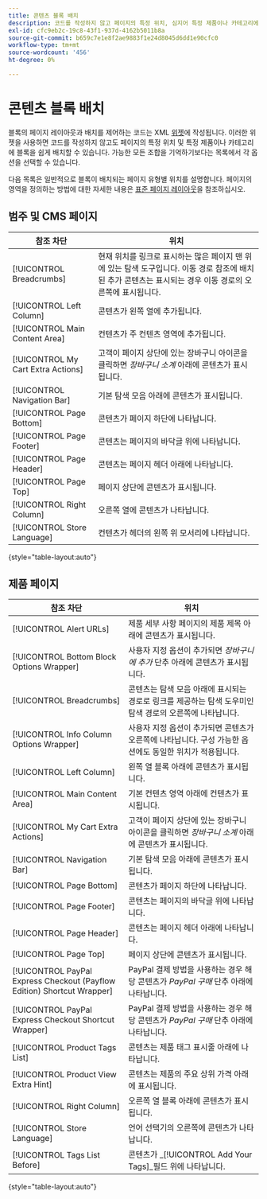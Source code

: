 ```yaml
---
title: 콘텐츠 블록 배치
description: 코드를 작성하지 않고 페이지의 특정 위치, 심지어 특정 제품이나 카테고리에 블록을 배치합니다
exl-id: cfc9eb2c-19c8-43f1-937d-4162b5011b8a
source-git-commit: b659c7e1e8f2ae9883f1e24d8045d6dd1e90cfc0
workflow-type: tm+mt
source-wordcount: '456'
ht-degree: 0%

---
```


# 콘텐츠 블록 배치

블록의 페이지 레이아웃과 배치를 제어하는 코드는 XML [위젯](widgets.md)에 작성됩니다. 이러한 위젯을 사용하면 코드를 작성하지 않고도 페이지의 특정 위치 및 특정 제품이나 카테고리에 블록을 쉽게 배치할 수 있습니다. 가능한 모든 조합을 기억하기보다는 목록에서 각 옵션을 선택할 수 있습니다.

다음 목록은 일반적으로 블록이 배치되는 페이지 유형별 위치를 설명합니다. 페이지의 영역을 정의하는 방법에 대한 자세한 내용은 [표준 페이지 레이아웃](page-layout.md#standard-page-layouts)을 참조하십시오.

## 범주 및 CMS 페이지

| 참조 차단 | 위치 |
|----------|-------- |
| [!UICONTROL Breadcrumbs] | 현재 위치를 링크로 표시하는 많은 페이지 맨 위에 있는 탐색 도구입니다. 이동 경로 참조에 배치된 추가 콘텐츠는 표시되는 경우 이동 경로의 오른쪽에 표시됩니다. |
| [!UICONTROL Left Column] | 콘텐츠가 왼쪽 열에 추가됩니다. |
| [!UICONTROL Main Content Area] | 컨텐츠가 주 컨텐츠 영역에 추가됩니다. |
| [!UICONTROL My Cart Extra Actions] | 고객이 페이지 상단에 있는 장바구니 아이콘을 클릭하면 _장바구니 소계_ 아래에 콘텐츠가 표시됩니다. |
| [!UICONTROL Navigation Bar] | 기본 탐색 모음 아래에 콘텐츠가 표시됩니다. |
| [!UICONTROL Page Bottom] | 콘텐츠가 페이지 하단에 나타납니다. |
| [!UICONTROL Page Footer] | 콘텐츠는 페이지의 바닥글 위에 나타납니다. |
| [!UICONTROL Page Header] | 콘텐츠는 페이지 헤더 아래에 나타납니다. |
| [!UICONTROL Page Top] | 페이지 상단에 콘텐츠가 표시됩니다. |
| [!UICONTROL Right Column] | 오른쪽 열에 콘텐츠가 나타납니다. |
| [!UICONTROL Store Language] | 컨텐츠가 헤더의 왼쪽 위 모서리에 나타납니다. |

{style="table-layout:auto"}

## 제품 페이지

| 참조 차단 | 위치 |
|----------|-------- |
| [!UICONTROL Alert URLs] | 제품 세부 사항 페이지의 제품 제목 아래에 콘텐츠가 표시됩니다. |
| [!UICONTROL Bottom Block Options Wrapper] | 사용자 지정 옵션이 추가되면 _장바구니에 추가_ 단추 아래에 콘텐츠가 표시됩니다. |
| [!UICONTROL Breadcrumbs] | 콘텐츠는 탐색 모음 아래에 표시되는 경로로 링크를 제공하는 탐색 도우미인 탐색 경로의 오른쪽에 나타납니다. |
| [!UICONTROL Info Column Options Wrapper] | 사용자 지정 옵션이 추가되면 콘텐츠가 오른쪽에 나타납니다. 구성 가능한 옵션에도 동일한 위치가 적용됩니다. |
| [!UICONTROL Left Column] | 왼쪽 열 블록 아래에 콘텐츠가 표시됩니다. |
| [!UICONTROL Main Content Area] | 기본 컨텐츠 영역 아래에 컨텐츠가 표시됩니다. |
| [!UICONTROL My Cart Extra Actions] | 고객이 페이지 상단에 있는 장바구니 아이콘을 클릭하면 _장바구니 소계_ 아래에 콘텐츠가 표시됩니다. |
| [!UICONTROL Navigation Bar] | 기본 탐색 모음 아래에 콘텐츠가 표시됩니다. |
| [!UICONTROL Page Bottom] | 콘텐츠가 페이지 하단에 나타납니다. |
| [!UICONTROL Page Footer] | 콘텐츠는 페이지의 바닥글 위에 나타납니다. |
| [!UICONTROL Page Header] | 콘텐츠는 페이지 헤더 아래에 나타납니다. |
| [!UICONTROL Page Top] | 페이지 상단에 콘텐츠가 표시됩니다. |
| [!UICONTROL PayPal Express Checkout (Payflow Edition) Shortcut Wrapper] | PayPal 결제 방법을 사용하는 경우 해당 콘텐츠가 _PayPal 구매_ 단추 아래에 나타납니다. |
| [!UICONTROL PayPal Express Checkout Shortcut Wrapper] | PayPal 결제 방법을 사용하는 경우 해당 콘텐츠가 _PayPal 구매_ 단추 아래에 나타납니다. |
| [!UICONTROL Product Tags List] | 콘텐츠는 제품 태그 표시줄 아래에 나타납니다. |
| [!UICONTROL Product View Extra Hint] | 콘텐츠는 제품의 주요 상위 가격 아래에 표시됩니다. |
| [!UICONTROL Right Column] | 오른쪽 열 블록 아래에 콘텐츠가 표시됩니다. |
| [!UICONTROL Store Language] | 언어 선택기의 오른쪽에 콘텐츠가 나타납니다. |
| [!UICONTROL Tags List Before] | 콘텐츠가 _[!UICONTROL Add Your Tags]_필드 위에 나타납니다. |

{style="table-layout:auto"}
